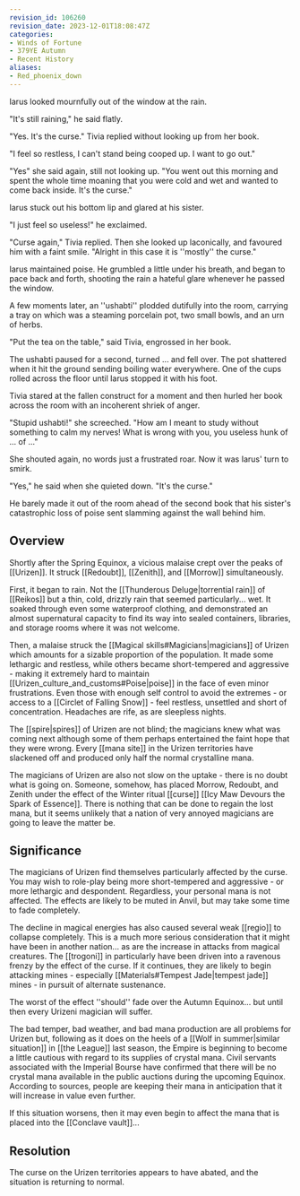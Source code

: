 ```yaml
---
revision_id: 106260
revision_date: 2023-12-01T18:08:47Z
categories:
- Winds of Fortune
- 379YE Autumn
- Recent History
aliases:
- Red_phoenix_down
---
```



Iarus looked mournfully out of the window at the rain.

"It's still raining," he said flatly.

"Yes. It's the curse." Tivia replied without looking up from her book.

"I feel so restless, I can't stand being cooped up. I want to go out."

"Yes" she said again, still not looking up. "You went out this morning and spent the whole time moaning that you were cold and wet and wanted to come back inside. It's the curse."

Iarus stuck out his bottom lip and glared at his sister.

"I just feel so useless!" he exclaimed.

"Curse again," Tivia replied. Then she looked up laconically, and favoured him with a faint smile. "Alright in this case it is ''mostly'' the curse."

Iarus maintained poise. He grumbled a little under his breath, and began to pace back and forth, shooting the rain a hateful glare whenever he passed the window.

A few moments later, an ''ushabti'' plodded dutifully into the room, carrying a tray on which was a steaming porcelain pot, two small bowls, and an urn of herbs.

"Put the tea on the table," said Tivia, engrossed in her book.

The ushabti paused for a second, turned ... and fell over. The pot shattered when it hit the ground sending boiling water everywhere. One of the cups rolled across the floor until Iarus stopped it with his foot. 

Tivia stared at the fallen construct for a moment and then hurled her book across the room with an incoherent shriek of anger.

"Stupid ushabti!" she screeched. "How am I meant to study without something to calm my nerves! What is wrong with you, you useless hunk of ... of ..." 

She shouted again, no words just a frustrated roar. Now it was Iarus' turn to smirk. 

"Yes," he said when she quieted down. "It's the curse."

He barely made it out of the room ahead of the second book that his sister's catastrophic loss of poise sent slamming against the wall behind him.

## Overview
Shortly after the Spring Equinox, a vicious malaise crept over the peaks  of [[Urizen]]. It struck [[Redoubt]], [[Zenith]], and [[Morrow]] simultaneously.

First, it began to rain. Not the [[Thunderous Deluge|torrential rain]] of [[Reikos]] but a thin, cold, drizzly rain that seemed particularly... wet. It soaked through even some waterproof clothing, and demonstrated an almost supernatural capacity to find its way into sealed containers, libraries, and storage rooms where it was not welcome.

Then, a malaise struck the [[Magical skills#Magicians|magicians]] of Urizen which amounts for a sizable proportion of the population. It made some lethargic and restless, while others became short-tempered and aggressive - making it extremely hard to maintain [[Urizen_culture_and_customs#Poise|poise]] in the face of even minor frustrations. Even those with enough self control to avoid the extremes - or access to a [[Circlet of Falling Snow]] - feel restless, unsettled and short of concentration. Headaches are rife, as are sleepless nights.

The [[spire|spires]] of Urizen are not blind; the magicians knew what was coming next although some of them perhaps entertained the faint hope that they were wrong. Every [[mana site]] in the Urizen territories have slackened off and produced only half the normal crystalline mana.

The magicians of Urizen are also not slow on the uptake - there is no doubt what is going on. Someone, somehow, has placed Morrow, Redoubt, and Zenith under the effect of the Winter ritual [[curse]] [[Icy Maw Devours the Spark of Essence]]. There is nothing that can be done to regain the lost mana, but it seems unlikely that a nation of very annoyed magicians are going to leave the matter be.

## Significance
The magicians of Urizen find themselves particularly affected by the curse. You may wish to role-play being more short-tempered and aggressive - or more lethargic and despondent. Regardless, your personal mana is not affected. The effects are likely to be muted in Anvil, but may take some time to fade completely.

The decline in magical energies has also caused several weak [[regio]] to collapse completely. This is a much more serious consideration that it might have been in another nation... as are the increase in attacks from magical creatures. The [[trogoni]] in particularly have been driven into a ravenous frenzy by the effect of the curse. If it continues, they are likely to begin attacking mines - especially [[Materials#Tempest Jade|tempest jade]] mines - in pursuit of alternate sustenance.

The worst of the effect ''should'' fade over the Autumn Equinox... but until then every Urizeni magician will suffer.

The bad temper, bad weather, and bad mana production are all problems for Urizen but, following as it does on the heels of a [[Wolf in summer|similar situation]] in [[the League]] last season, the Empire is beginning to become a little cautious with regard to its supplies of crystal mana. Civil servants associated with the Imperial Bourse have confirmed that there will be no crystal mana available in the public auctions during the upcoming Equinox. According to sources, people are keeping their mana in anticipation that it will increase in value even further.

If this situation worsens, then it may even begin to affect the mana that is placed into the [[Conclave vault]]...

## Resolution
The curse on the Urizen territories appears to have abated, and the situation is returning to normal.